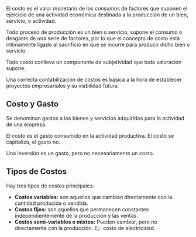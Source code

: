 El costo es el valor monetario de los consumos de factores que suponen el ejercicio de una actividad económica destinada a la producción de un bien, servicio, o actividad.

Todo proceso de producción es un bien o servicio, supone el consumo o desgaste de una serie de factores, por lo que el concepto de costo está íntimamente ligado al sacrificio en que se incurre para producir dicho bien o servicio.

Todo costo conlleva un componente de subjetividad que toda valoración supone.

Una correcta contabilización de costos es básica a la hora de establecer proyectos empresariales y su viabilidad futura.

## Costo y Gasto

Se denominan gastos a los bienes y servicios adquiridos para la actividad de una empresa.

El costo es el gasto consumido en la actividad productiva. El costo se capitaliza, el gasto no.

Una inversión es un gasto, pero no necesariamente un costo.

## Tipos de Costos

Hay tres tipos de costos principales:

- **Costos variables:** son aquellos que cambian directamente con la cantidad producida o vendida.
- **Costos fijos:** son aquellos que permanecen constantes independientemente de la producción y las ventas.
- **Costos semi-variables o mixtos:** Pueden cambiar, pero no directamente con la producción. Ej.: costo de electricidad.
